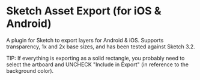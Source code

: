 Sketch Asset Export (for iOS & Android)
=======================================

A plugin for Sketch to export layers for Android & iOS. Supports transparency, 1x and 2x base sizes, and has been tested against Sketch 3.2.

TIP: If everything is exporting as a solid rectangle, you probably need to select the artboard and UNCHECK "Include in Export" (in reference to the background color).
